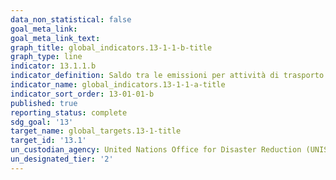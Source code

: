 ```yaml
---
data_non_statistical: false
goal_meta_link:
goal_meta_link_text:
graph_title: global_indicators.13-1-1-b-title
graph_type: line
indicator: 13.1.1.b
indicator_definition: Saldo tra le emissioni per attività di trasporto dovute al turismo  (residenti effettuate nel Mondo: +,  non residenti effettuate in Italia: -) (MTCO2eq) - Conti di tipo NAMEA (matrice di conti economici integrata con conti ambientali) (PSN:IST-02004)
indicator_name: global_indicators.13-1-1-a-title
indicator_sort_order: 13-01-01-b
published: true
reporting_status: complete
sdg_goal: '13'
target_name: global_targets.13-1-title
target_id: '13.1'
un_custodian_agency: United Nations Office for Disaster Reduction (UNISDR)
un_designated_tier: '2'
---
```

